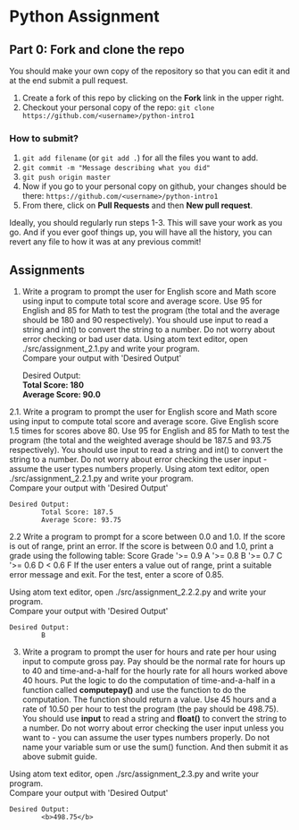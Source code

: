 # Python Assignment


## Part 0: Fork and clone the repo

You should make your own copy of the repository so that you can edit it and at the end submit a pull request.

1. Create a fork of this repo by clicking on the **Fork** link in the upper right.
2. Checkout your personal copy of the repo: `git clone https://github.com/<username>/python-intro1`

### How to submit?
1. `git add filename` (or `git add .`) for all the files you want to add.
2. `git commit -m "Message describing what you did"`
3. `git push origin master`
4. Now if you go to your personal copy on github, your changes should be there: `https://github.com/<username>/python-intro1`
5. From there, click on **Pull Requests** and then **New pull request**.

Ideally, you should regularly run steps 1-3. This will save your work as you go. And if you ever goof things up, you will have all the history, you can revert any file to how it was at any previous commit!

## Assignments 
1. Write a program to prompt the user for English score and Math score using input to compute total score and average score. Use 95 for English and 85 for Math to test the program (the total and the average should be 180 and 90 respectively). You should use input to read a string and int() to convert the string to a number. Do not worry about error checking or bad user data.
Using atom text editor, open ./src/assignment_2.1.py and write your program.
<br>Compare your output with 'Desired Output'

    Desired Output:<br> 
        <b>Total Score: 180</b><br>
        <b>Average Score: 90.0</b>
                 
2.1. Write a program to prompt the user for English score and Math score using input to compute total score and average score. Give English score 1.5 times for scores above 80. 
Use 95 for English and 85 for Math to test the program (the total and the weighted average should be 187.5 and 93.75 respectively). You should use input to read a string and int() to convert the string to a number. Do not worry about error checking the user input - assume the user types numbers properly.
Using atom text editor, open ./src/assignment_2.2.1.py and write your program.
<br>Compare your output with 'Desired Output'
 

    Desired Output: 
            Total Score: 187.5
            Average Score: 93.75

2.2 Write a program to prompt for a score between 0.0 and 1.0. If the score is out of range, print an error. If the score is between 0.0 and 1.0, print a grade using the following table:
    Score Grade
    '>= 0.9 A
    '>= 0.8 B
    '>= 0.7 C
    '>= 0.6 D
    < 0.6 F
If the user enters a value out of range, print a suitable error message and exit. For the test, enter a score of 0.85.            

Using atom text editor, open ./src/assignment_2.2.2.py and write your program.
<br>Compare your output with 'Desired Output'

    Desired Output: 
            B


3. Write a program to prompt the user for hours and rate per hour using input to compute gross pay. Pay should be the normal rate for hours up to 40 and time-and-a-half for the hourly rate for all hours worked above 40 hours. Put the logic to do the computation of time-and-a-half in a function called <b>computepay()</b> and use the function to do the computation. The function should return a value. Use 45 hours and a rate of 10.50 per hour to test the program (the pay should be 498.75). You should use <b>input</b> to read a string and <b>float()</b> to convert the string to a number. Do not worry about error checking the user input unless you want to - you can assume the user types numbers properly. Do not name your variable sum or use the sum() function.
And then submit it as above submit guide. 

Using atom text editor, open ./src/assignment_2.3.py and write your program.
<br>Compare your output with 'Desired Output'

    Desired Output: 
            <b>498.75</b>

